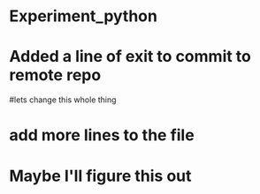 # Experiment_python


# Added a line of exit to commit to remote repo

#lets change this whole thing

# add more lines to the file

# Maybe I'll figure this out

